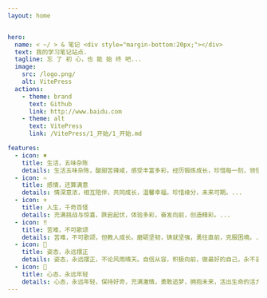 ```yaml
---
layout: home


hero:
  name: < ~/ > & 笔记 <div style="margin-bottom:20px;"></div>
  text: 我的学习笔记站点.
  tagline: 忘 了 初 心，也 能 始 终 吧...
  image:
    src: /logo.png/
    alt: VitePress
  actions:
    - theme: brand
      text: Github
      link: http://www.baidu.com
    - theme: alt
      text: VitePress
      link: /VitePress/1_开始/1_开始.md

features:
  - icon: ✖️️
    title: 生活，五味杂陈
    details: 生活五味杂陈，酸甜苦辣咸，感受丰富多彩，经历锻炼成长，珍惜每一刻，领悟人生真谛。...
  - icon: ♾️
    title: 感情，还算满意
    details: 情深意浓，相互陪伴，共同成长，温馨幸福，珍惜缘分，未来可期。...
  - icon: ⚜️
    title: 人生，千奇百怪
    details: 充满挑战与惊喜，跌宕起伏，体验多彩，奋发向前，创造精彩。...
  - icon: ‼️️
    title: 苦难，不可歌颂
    details: 苦难，不可歌颂，但教人成长。磨砺坚韧，铸就坚强，勇往直前，克服困境。...
  - icon: 🖖
    title: 姿态，永远摆正
    details: 姿态，永远摆正，不论风雨晴天。自信从容，积极向前，做最好的自己，永不妥协。...
  - icon: 🔱
    title: 心态，永远年轻
    details: 心态，永远年轻，保持好奇，充满激情，勇敢追梦，拥抱未来，活出生命的活力。...
---
```


